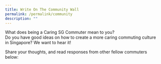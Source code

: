 ```yaml
---
title: Write On The Community Wall
permalink: /permalink/community
description: ""
---
```

What does being a Caring SG Commuter mean to you?  
Do you have good ideas on how to create a more caring commuting culture in Singapore? We want to hear it!

Share your thoughts, and read responses from other fellow commuters below: